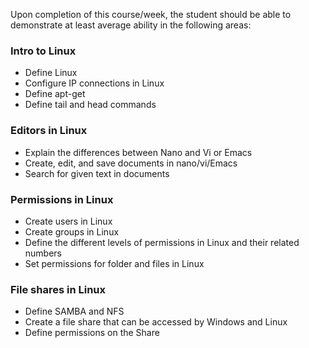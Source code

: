 Upon completion of this course/week, the student should be able to demonstrate at least average ability in the following areas:

### Intro to Linux
 * Define Linux
 * Configure IP connections in Linux
 * Define apt-get
 * Define tail and head commands

### Editors in Linux
 * Explain the differences between Nano and Vi or Emacs
 * Create, edit, and save documents in nano/vi/Emacs
 * Search for given text in documents

### Permissions in Linux
 * Create users in Linux
 * Create groups in Linux
 * Define the different levels of permissions in Linux and their related numbers
 * Set permissions for folder and files in Linux

### File shares in Linux
 * Define SAMBA and NFS
 * Create a file share that can be accessed by Windows and Linux
 * Define permissions on the Share
 
